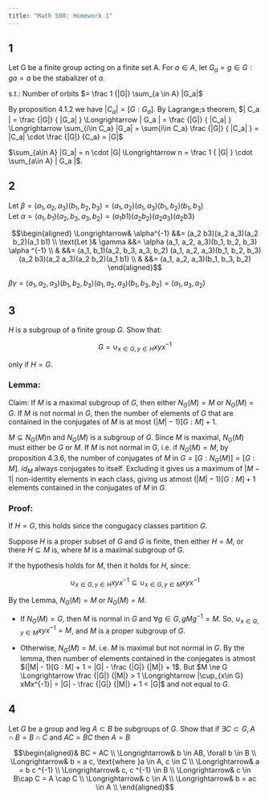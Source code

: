 ```yaml
---
title: "Math 500: Homework 1"
---
```


## 1

Let G be a finite group acting on a finite set A.
For $a \in A$, let $G_a = { g \in G : ga = a }$ be the stabalizer of $a$.

s.t.: Number of orbits $= \frac 1 {|G|} \sum_{a \in A} |G_a|$

By proposition 4.1.2 we have $|C_a| = [G:G_a]$. By Lagrange;s theorem, 
$| C_a | = \frac {|G|} { |G_a| }
    \Longrightarrow | G_a | = \frac {|G|} { |C_a| }
    \Longrightarrow \sum_{i\in C_a} |G_a| = \sum{i\in C_a} \frac {|G|} { |C_a| }
                                   = |C_a| \cdot \frac {|G|} {C_a} = |G|$

$\sum_{a\in A} |G_a| = n \cdot |G|
 \Longrightarrow n = \frac 1 { |G| } \cdot \sum_{a\in A} | G_a |$.

## 2

Let $\beta = (a_1, a_2, a_3)(b_1, b_2, b_3)
           = (a_1, a_2)(a_1, a_3)(b_1, b_2)(b_1, b_3)$  
Let $\alpha = (a_1, b_1)(a_2, b_3, a_3, b_2) = (a_1 b1)(a_2 b_2)(a_2 a_3)(a_2 b3)$

$$\begin{aligned}
\Longrightarrow& \alpha^{-1} &&= (a_2 b3)(a_2 a_3)(a_2 b_2)(a_1 b1) \\
\text{Let }& \gamma &&= \alpha (a_1, a_2, a_3)(b_1, b_2, b_3) \alpha ^{-1} \\
&       &&= (a_1, b_1)(a_2, b_3, a_3, b_2) (a_1, a_2, a_3)(b_1, b_2, b_3) (a_2 b3)(a_2 a_3)(a_2 b_2)(a_1 b1) \\
&       &&= (a_1, a_2, a_3)(b_1, b_3, b_2)
\end{aligned}$$

$\beta\gamma = (a_1, a_2, a_3)(b_1, b_2, b_3)(a_1, a_2, a_3)(b_1, b_3, b_2)
             = (a_1, a_3, a_2)$

## 3

$H$ is a subgroup of a finite group $G$. Show that:

$$G = \cup_{x\in G,y \in H} x y x ^{-1}$$

only if $H = G$.

### Lemma:

Claim: If $M$ is a maximal subgroup of $G$, then either $N_G(M) = M$ or
$N_G(M) = G$. If $M$ is not normal in $G$, then the number of
elements of $G$ that are contained in the conjugates of $M$ is at most $(|M| -1)[ G : M ] + 1$.

$M \subseteq N_G(M)$n and $N_G(M)$ is a subgroup of $G$. Since $M$ is maximal,
$N_G(M)$ must either be $G$ or $M$.
If $M$ is not normal in $G$, i.e. if $N_G(M) = M$, by proposition 4.3.6, the number of
conjugates of $M$ in $G = [ G : N_G(M) ] = [ G : M ]$. $id_M$ always conjugates to 
itself. Excluding it gives us a maximum of $|M - 1|$ non-identity elements
in each class, giving us atmost $(|M| - 1)[ G : M ] + 1$ elements contained
in the conjugates of $M$ in $G$.


### Proof:

If $H = G$, this holds since the congugacy classes partition $G$.

Suppose $H$ is a proper subset of $G$ and $G$ is finite, then either $H = M$, or
there $H \subseteq M$ is, where $M$ is a maximal subgroup of $G$.

If the hypothesis holds for $M$, then it holds for $H$, since:

$$\cup_{x\in G,y \in H} x y x ^{-1} \subseteq \cup_{x\in G,y \in M} x y x ^{-1}
$$

By the Lemma, $N_G(M) = M$ or $N_G(M) = M$.

* If $N_G(M) = G$, then $M$ is normal in $G$ and $\forall g \in G, gMg^{-1} = M$.
  So, $\cup_{x\in G,y \in M} x y x ^{-1} =  M$, and $M$ is a proper subgroup of $G$.

* Otherwise, $N_G(M) = M$. i.e. $M$ is maximal but not normal in $G$.
  By the lemma, then number of elements contained in the conjegates
  is atmost $(|M| - 1)[G : M] + 1 = |G| - \frac {|G|} {|M|} + 1$. But $M \ne G \Longrightarrow
  \frac {|G|} {|M|} > 1 \Longrightarrow |\cup_{x\in G} xMx^{-1}| = |G| - \frac {|G|} {|M|} + 1 < |G|$
  and not equal to $G$.

## 4

Let $G$ be a group and leg $A \subset B$ be subgroups of $G$. Show that if $\exists
C \subset G, A\cap B = B \cap C$ and $AC = BC$ then $A = B$

$$\begin{aligned}& BC = AC                               \\
\Longrightarrow& b \in AB, \forall b \in B                \\
\Longrightarrow& b = a c, \text{where }a \in A, c \in C  \\
\Longrightarrow& a = b c ^{-1}                           \\
\Longrightarrow& c, c ^{-1} \in B                        \\
\Longrightarrow& c \in B\cap C = A \cap C                \\
\Longrightarrow& c \in A                                 \\
\Longrightarrow& b = ac \in A                            \\
\end{aligned}$$
